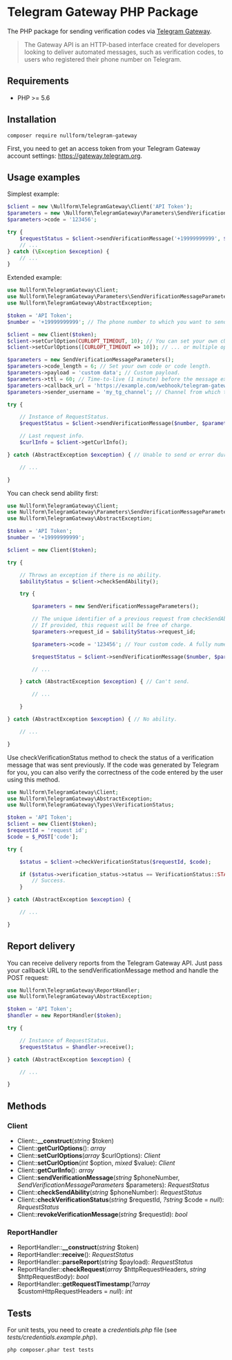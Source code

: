 # Telegram Gateway PHP Package

The PHP package for sending verification codes via [Telegram Gateway](https://gateway.telegram.org/).

> The Gateway API is an HTTP-based interface created for developers looking to deliver automated messages, such as verification codes, to users who registered their phone number on Telegram.

## Requirements

- PHP >= 5.6

## Installation

```shell
composer require nullform/telegram-gateway
```

First, you need to get an access token from your Telegram Gateway account settings: https://gateway.telegram.org.

## Usage examples

Simplest example:

```php
$client = new \Nullform\TelegramGateway\Client('API Token');
$parameters = new \Nullform\TelegramGateway\Parameters\SendVerificationMessageParameters();
$parameters->code = '123456';

try {
    $requestStatus = $client->sendVerificationMessage('+19999999999', $parameters);
    // ...
} catch (\Exception $exception) {
    // ...
}
```

Extended example:

```php
use Nullform\TelegramGateway\Client;
use Nullform\TelegramGateway\Parameters\SendVerificationMessageParameters;
use Nullform\TelegramGateway\AbstractException;

$token = 'API Token';
$number = '+19999999999'; // The phone number to which you want to send a verification message.

$client = new Client($token);
$client->setCurlOption(CURLOPT_TIMEOUT, 10); // You can set your own cURL option...
$client->setCurlOptions([CURLOPT_TIMEOUT => 10]); // ... or multiple options.

$parameters = new SendVerificationMessageParameters();
$parameters->code_length = 6; // Set your own code or code length.
$parameters->payload = 'custom data'; // Custom payload.
$parameters->ttl = 60; // Time-to-live (1 minute) before the message expires.
$parameters->callback_url = 'https://example.com/webhook/telegram-gateway'; // Your callback URL.
$parameters->sender_username = 'my_tg_channel'; // Channel from which the code will be sent.

try {

    // Instance of RequestStatus.
    $requestStatus = $client->sendVerificationMessage($number, $parameters);

    // Last request info.
    $curlInfo = $client->getCurlInfo();

} catch (AbstractException $exception) { // Unable to send or error during sending.

    // ...

}
```

You can check send ability first:

```php
use Nullform\TelegramGateway\Client;
use Nullform\TelegramGateway\Parameters\SendVerificationMessageParameters;
use Nullform\TelegramGateway\AbstractException;

$token = 'API Token';
$number = '+19999999999';

$client = new Client($token);

try {

    // Throws an exception if there is no ability.
    $abilityStatus = $client->checkSendAbility();

    try {

        $parameters = new SendVerificationMessageParameters();

        // The unique identifier of a previous request from checkSendAbility.
        // If provided, this request will be free of charge.
        $parameters->request_id = $abilityStatus->request_id;

        $parameters->code = '123456'; // Your custom code. A fully numeric string of 4-8 chars.

        $requestStatus = $client->sendVerificationMessage($number, $parameters);

        // ...

    } catch (AbstractException $exception) { // Can't send.

        // ...

    }

} catch (AbstractException $exception) { // No ability.

    // ...

}

```

Use checkVerificationStatus method to check the status of a verification message that was sent previously. If the code was generated by Telegram for you, you can also verify the correctness of the code entered by the user using this method.

```php
use Nullform\TelegramGateway\Client;
use Nullform\TelegramGateway\AbstractException;
use Nullform\TelegramGateway\Types\VerificationStatus;

$token = 'API Token';
$client = new Client($token);
$requestId = 'request id';
$code = $_POST['code'];

try {

    $status = $client->checkVerificationStatus($requestId, $code);

    if ($status->verification_status->status == VerificationStatus::STATUS_CODE_VALID) {
        // Success.
    }

} catch (AbstractException $exception) {

    // ...

}
```

## Report delivery

You can receive delivery reports from the Telegram Gateway API. Just pass your callback URL to the sendVerificationMessage method and handle the POST request:

```php
use Nullform\TelegramGateway\ReportHandler;
use Nullform\TelegramGateway\AbstractException;

$token = 'API Token';
$handler = new ReportHandler($token);

try {

    // Instance of RequestStatus.
    $requestStatus = $handler->receive();

} catch (AbstractException $exception) {

    // ...

}
```

## Methods

### Client

- Client::**__construct**(*string* $token)
- Client::**getCurlOptions**(): *array*
- Client::**setCurlOptions**(*array* $curlOptions): *Client*
- Client::**setCurlOption**(*int* $option, *mixed* \$value): *Client*
- Client::**getCurlInfo**(): *array*
- Client::**sendVerificationMessage**(*string* $phoneNumber, *SendVerificationMessageParameters* \$parameters): *RequestStatus*
- Client::**checkSendAbility**(*string* $phoneNumber): *RequestStatus*
- Client::**checkVerificationStatus**(*string* $requestId, *?string* \$code = *null*): *RequestStatus*
- Client::**revokeVerificationMessage**(*string* $requestId): *bool*

### ReportHandler

- ReportHandler::**__construct**(*string* $token)
- ReportHandler::**receive**(): *RequestStatus*
- ReportHandler::**parseReport**(*string* $payload): *RequestStatus*
- ReportHandler::**checkRequest**(*array* $httpRequestHeaders, *string* \$httpRequestBody): *bool*
- ReportHandler::**getRequestTimestamp**(*?array* $customHttpRequestHeaders = *null*): *int*

## Tests

For unit tests, you need to create a *credentials.php* file (see *tests/credentials.example.php*).

```shell
php composer.phar test tests
```

